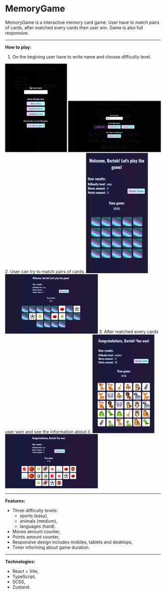# MemoryGame

MemoryGame is a interactive memory card game. User have to match pairs of cards, after matched every cards then user win. 
Game is also full responsive.

---



**How to play:**
1. On the begining user have to write name and choose difficulty level.
<img src="/src/assets/screenshots/Zrzut ekranu 2024-10-13 145659.png" width="200px" alt="" />
<img src="/src/assets/screenshots/Zrzut ekranu 2024-10-13 145741.png" width="300px" alt="" />
2. User can try to match pairs of cards.
<img src="/src/assets/screenshots/Zrzut ekranu 2024-10-13 145804.png" width="200px" alt="" />
<img src="/src/assets/screenshots/Zrzut ekranu 2024-10-13 145849.png" width="300px" alt="" />
3. After matched every cards user won and see the information about it.
<img src="/src/assets/screenshots/Zrzut ekranu 2024-10-13 163611.png" width="200px" alt="" />
<img src="/src/assets/screenshots/Zrzut ekranu 2024-10-13 162136.png" width="300px" alt="" />

---

**Features:**
- Three difficulty levels:
   - sports (easy),
   - animals (medium),
   - languages (hard).
- Moves amount counter,
- Points amount counter,
- Responsive design includes mobiles, tablets and desktops,
- Timer informing about game duration.


---

**Technologies:**
- React + Vite,
- TypeScript,
- SCSS,
- Zustand.

  

